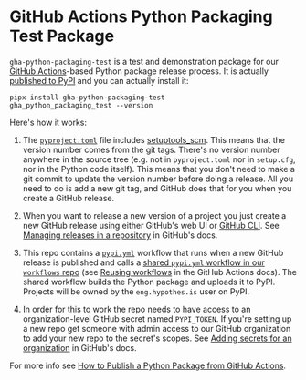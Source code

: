 GitHub Actions Python Packaging Test Package
============================================

`gha-python-packaging-test` is a test and demonstration package for our
[GitHub Actions](https://docs.github.com/en/actions)-based Python package
release process.
It is actually [published to PyPI](https://pypi.org/project/gha-python-packaging-test/)
and you can actually install it:

```terminal
pipx install gha-python-packaging-test
gha_python_packaging_test --version
```

Here's how it works:

1. The [`pyproject.toml`](pyproject.toml) file includes [setuptools_scm](https://pypi.org/project/setuptools-scm/).
   This means that the version number comes from the git tags.
   There's no version number anywhere in the source tree
   (e.g. not in `pyproject.toml` nor in `setup.cfg`, nor in the Python code itself).
   This means that you don't need to make a git commit to update the version
   number before doing a release.
   All you need to do is add a new git tag, and GitHub does that for you when
   you create a GitHub release.

2. When you want to release a new version of a project you just
   create a new GitHub release using either GitHub's web UI
   or [GitHub CLI](https://cli.github.com/).
   See [Managing releases in a repository](https://docs.github.com/en/repositories/releasing-projects-on-github/managing-releases-in-a-repository)
   in GitHub's docs.

3. This repo contains a [`pypi.yml`](.github/workflows/pypi.yml) workflow that runs when
   a new GitHub release is published and calls a
   [shared `pypi.yml` workflow in our `workflows` repo](https://github.com/hypothesis/workflows/blob/main/.github/workflows/pypi.yml)
   (see [Reusing workflows](https://docs.github.com/en/actions/using-workflows/reusing-workflows) in the GitHub Actions docs).
   The shared workflow builds the Python package and uploads it to PyPI.
   Projects will be owned by the `eng.hypothes.is` user on PyPI.

4. In order for this to work the repo needs to have access to an
   organization-level GitHub secret named `PYPI_TOKEN`. If you're setting up a
   new repo get someone with admin access to our GitHub organization to add your
   new repo to the secret's scopes.
   See [Adding secrets for an organization](https://docs.github.com/en/codespaces/managing-codespaces-for-your-organization/managing-encrypted-secrets-for-your-repository-and-organization-for-codespaces#adding-secrets-for-an-organization) in GitHub's docs.

For more info see [How to Publish a Python Package from GitHub Actions](https://www.seanh.cc/2022/05/21/publishing-python-packages-from-github-actions/).
